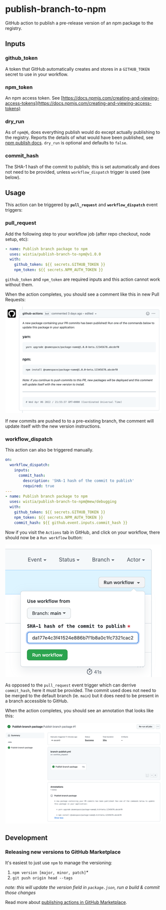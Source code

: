 # publish-branch-to-npm

GitHub action to publish a pre-release version of an npm package to the registry.

## Inputs

### github_token

A token that GitHub automatically creates and stores in a `GITHUB_TOKEN` secret to use in your workflow.

### npm_token

An npm access token. See [https://docs.npmjs.com/creating-and-viewing-access-tokens](https://docs.npmjs.com/creating-and-viewing-access-tokens)

### dry_run

As of `npm@6`, does everything publish would do except actually publishing to the registry. Reports the details of what would have been published, see [npm publish docs](https://docs.npmjs.com/cli/v7/commands/npm-publish). `dry_run` is optional and defaults to `false`.

### commit_hash

The SHA-1 hash of the commit to publish; this is set automatically and does not need to be provided, unless `workflow_dispatch` trigger is used (see below).

## Usage

This action can be triggered by **`pull_request`** and **`workflow_dispatch`** event triggers:

### pull_request

Add the following step to your workflow job (after repo checkout, node setup, etc):

```yml
- name: Publish branch package to npm
  uses: wistia/publish-branch-to-npm@v1.0.0
  with:
    github_token: ${{ secrets.GITHUB_TOKEN }}
    npm_token: ${{ secrets.NPM_AUTH_TOKEN }}
```

`github_token` and `npm_token` are required inputs and this action cannot work without them.

When the action completes, you should see a comment like this in new Pull Requests:

![pull request comment](assets/pull_request_comment.png)

If new commits are pushed to to a pre-existing branch, the comment will update itself with the new version instructions.

### workflow_dispatch

This action can also be triggered manually.

```yml
on:
  workflow_dispatch:
    inputs:
      commit_hash:
        description: 'SHA-1 hash of the commit to publish'
        required: true
---
- name: Publish branch package to npm
  uses: wistia/publish-branch-to-npm@mew/debugging
  with:
    github_token: ${{ secrets.GITHUB_TOKEN }}
    npm_token: ${{ secrets.NPM_AUTH_TOKEN }}
    commit_hash: ${{ github.event.inputs.commit_hash }}
```

Now if you visit the `Actions` tab in GitHub, and click on your workflow, there should now be a `Run workflow` button:

![workflow dispatch trigger](assets/workflow_dispatch_trigger.png)

As opposed to the `pull_request` event trigger which can derrive `commit_hash`, here it must be provided. The commit used does not need to be merged to the default branch (ie. `main`) but it does need to be present in a branch accessible to GitHub.

When the action completes, you should see an annotation that looks like this:

![workflow dispatch annotation](assets/workflow_dispatch_annotation.png)

## Development

### Releasing new versions to GitHub Marketplace

It's easiest to just use `npm` to manage the versioning:

1. `npm version [major, minor, patch]`_\*_
2. `git push origin head --tags`

_note: this will update the version field in `package.json`, run a build & commit those changes_

Read more about [publishing actions in GitHub Marketplace](https://docs.github.com/en/actions/creating-actions/publishing-actions-in-github-marketplace).
